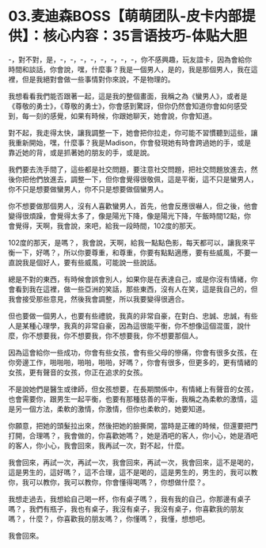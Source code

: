 # 03.麦迪森BOSS【萌萌团队-皮卡内部提供】：核心内容：35言语技巧-体贴大胆

-，對不對，是，-，-，-，-，-，-，-，-，你不感興趣，玩友誼卡，因為會給你時間和談話，你會說，嘿，什麼事？我是一個男人，是的，我是那個男人，我在這裡，但是我絕對會做一些事情對你來說，不是物理的。

我想看看我們能否跟著一起，這是我的整個畫面，我稱之為《蠻男人》，或者是《尊敬的勇士》，《尊敬的勇士》，你會感到驚訝，但你仍然會知道你會如何感受到，每一刻的感覺，如果有時候，你跟她聊天，她會說，你會知道。

對不起，我走得太快，讓我調整一下，她會把你拉走，你可能不習慣聽到這些，讓我重新開始，嘿，什麼事？我是Madison，你會發現她有時會跨過她的手，或是靠近她的背，或是抓著她的朋友的手，或是說。

我們要去洗手間了，這些都是社交問題，要注意社交問題，把社交問題放進去，然後你把他們放進去，調整一下，但你會覺得很敬佩，這是平衡，這不只是蠻男人，你不只是想要做蠻男人，你不只是想要做個蠻男人。

你不想要做那個男人，沒有人喜歡蠻男人，首先，他會反應很嚇人，但之後，他會變得很煩躁，會覺得太多了，像是陽光下降，像是陽光下降，午飯時間12點，你會覺得，天啊，我會說，來吧，給我一段時間，102度的那天。

102度的那天，是嗎？，我會說，天啊，給我一點點色影，每天都可以，讓我來平衡一下，好嗎？，所以你要尊重，和尊重，你要有點點適應，要有些威風，不要一直說我是個好人，要有些威風，可能說一些說話。

總是不對的東西，有時候會誤會別人，如果你是在表達自己，或是你沒有情緒，你會看到我在這裡，做一些亞洲的笑話，那些東西，沒有人在笑，這是我自己的，但我會接受那些意見，然後我會調整，所以我要變得很適合。

但也要做一個男人，也要有些禮貌，我真的非常自豪，在對白、忠誠、忠誠，有些人是某種心理學，我真的非常自豪，因為這很能平衡，你不想像這個混蛋，說什麼，你不想要我，你不想要我，你不想要我，你不想要那個人。

因為這會給你一些成功，你會有些女孩，會有些父母的慘痛，你會有很多女孩，在你旁邊工作，啪啪啪，啪啪，啪啪，好嗎？，你會有很多，但更多的，更有情緒的女孩，更有聲音的女孩，你正在追求的女孩。

不是說她們是醫生或律師，但女孩想要，在長期關係中，有情緒上有聲音的女孩，也會需要你，跟男生一起平衡，也要有那種慈善的平衡，我稱之為柔軟的激情，這是另一個方法，柔軟的激情，你激情，但你也柔軟的，她要知道。

你願意，把她的頭髮拉出來，然後把她的臉撕開，當時是正確的時候，但還要把門打開，合理嗎？，我會做的，你喜歡她嗎？，她是酒吧的客人，你小心，她是酒吧的客人，你小心，我會回來，我再試一次，對不起，什麼。

我會回來，再試一次，再試一次，我會回來，再試一次，我會回來，這不是喝的，這是男生的，這好嗎？，這不合理，這不是喝的，這是男生的，男生的，我可以教你，我可以教你，我可以教你，你會懂得喝嗎？，你想做什麼？。

我想走過去，我想給自己喝一杯，你有桌子嗎？，我有我的自己，你那邊有桌子嗎？，我們有瓶子，我也有桌子，我沒有桌子，我沒有桌子，你喜歡我的朋友嗎？，什麼？，你喜歡我的朋友嗎？，你懂嗎？，我懂，想想吧。

我會回來。